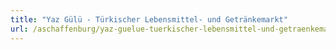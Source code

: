 ```yaml
---
title: "Yaz Gülü - Türkischer Lebensmittel- und Getränkemarkt"
url: /aschaffenburg/yaz-guelue-tuerkischer-lebensmittel-und-getraenkemarkt/
---
```


